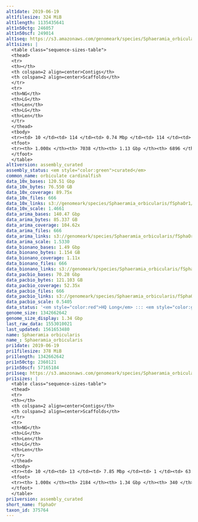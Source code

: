 ```yaml
---
alt1date: 2019-06-19
alt1filesize: 324 MiB
alt1length: 1135435641
alt1n50ctg: 246057
alt1n50scf: 249014
alt1seq: https://s3.amazonaws.com/genomeark/species/Sphaeramia_orbicularis/fSphaOr1/assembly_curated/fSphaOr1.alt.cur.20190619.fasta.gz
alt1sizes: |
  <table class="sequence-sizes-table">
  <thead>
  <tr>
  <th></th>
  <th colspan=2 align=center>Contigs</th>
  <th colspan=2 align=center>Scaffolds</th>
  </tr>
  <tr>
  <th>NG</th>
  <th>LG</th>
  <th>Len</th>
  <th>LG</th>
  <th>Len</th>
  </tr>
  </thead>
  <tbody>
  <tr><td> 10 </td><td> 114 </td><td> 0.74 Mbp </td><td> 114 </td><td> 0.74 Mbp </td></tr>  <tr><td> 20 </td><td> 300 </td><td> 0.52 Mbp </td><td> 299 </td><td> 0.52 Mbp </td></tr>  <tr><td> 30 </td><td> 551 </td><td> 403.88 Kbp </td><td> 548 </td><td> 406.55 Kbp </td></tr>  <tr><td> 40 </td><td> 872 </td><td> 309.47 Kbp </td><td> 865 </td><td> 312.70 Kbp </td></tr>  <tr style="background-color:#cccccc;"><td> 50 </td><td> 1285 </td><td> 246.06 Kbp </td><td> 1273 </td><td> 249.01 Kbp </td></tr>  <tr><td> 60 </td><td> 1798 </td><td> 198.83 Kbp </td><td> 1780 </td><td> 202.65 Kbp </td></tr>  <tr><td> 70 </td><td> 2443 </td><td> 155.62 Kbp </td><td> 2413 </td><td> 158.53 Kbp </td></tr>  <tr><td> 80 </td><td> 3287 </td><td> 115.83 Kbp </td><td> 3239 </td><td> 118.11 Kbp </td></tr>  <tr><td> 90 </td><td> 4459 </td><td> 78.01 Kbp </td><td> 4386 </td><td> 79.87 Kbp </td></tr>  <tr><td> 100 </td><td> 7037 </td><td> 65  bp </td><td> 6895 </td><td> 397  bp </td></tr>  </tbody>
  <tfoot>
  <tr><th> 1.000x </th><th> 7038 </th><th> 1.13 Gbp </th><th> 6896 </th><th> 1.14 Gbp </th></tr>
  </tfoot>
  </table>
alt1version: assembly_curated
assembly_status: <em style="color:green">curated</em>
common_name: orbiculate cardinalfish
data_10x_bases: 120.51 Gbp
data_10x_bytes: 76.550 GB
data_10x_coverage: 89.75x
data_10x_files: 666
data_10x_links: s3://genomeark/species/Sphaeramia_orbicularis/fSphaOr1/genomic_data/10x/<br>
data_10x_scale: 1.4661
data_arima_bases: 140.47 Gbp
data_arima_bytes: 85.337 GB
data_arima_coverage: 104.62x
data_arima_files: 666
data_arima_links: s3://genomeark/species/Sphaeramia_orbicularis/fSphaOr1/genomic_data/arima/<br>
data_arima_scale: 1.5330
data_bionano_bases: 1.49 Gbp
data_bionano_bytes: 1.154 GB
data_bionano_coverage: 1.11x
data_bionano_files: 666
data_bionano_links: s3://genomeark/species/Sphaeramia_orbicularis/fSphaOr1/genomic_data/bionano/<br>
data_pacbio_bases: 70.28 Gbp
data_pacbio_bytes: 121.103 GB
data_pacbio_coverage: 52.35x
data_pacbio_files: 666
data_pacbio_links: s3://genomeark/species/Sphaeramia_orbicularis/fSphaOr1/genomic_data/pacbio/<br>
data_pacbio_scale: 0.5405
data_status: '<em style="color:red">HQ Long</em> ::: <em style="color:green">Long</em> ::: <em style="color:green">Short</em> ::: <em style="color:green">Phasing</em> ::: <em style="color:green">Scaffolding</em>'
genome_size: 1342662642
genome_size_display: 1.34 Gbp
last_raw_data: 1553010021
last_updated: 1561653480
name: Sphaeramia orbicularis
name_: Sphaeramia_orbicularis
pri1date: 2019-06-19
pri1filesize: 378 MiB
pri1length: 1342662642
pri1n50ctg: 2360121
pri1n50scf: 57165184
pri1seq: https://s3.amazonaws.com/genomeark/species/Sphaeramia_orbicularis/fSphaOr1/assembly_curated/fSphaOr1.pri.cur.20190619.fasta.gz
pri1sizes: |
  <table class="sequence-sizes-table">
  <thead>
  <tr>
  <th></th>
  <th colspan=2 align=center>Contigs</th>
  <th colspan=2 align=center>Scaffolds</th>
  </tr>
  <tr>
  <th>NG</th>
  <th>LG</th>
  <th>Len</th>
  <th>LG</th>
  <th>Len</th>
  </tr>
  </thead>
  <tbody>
  <tr><td> 10 </td><td> 13 </td><td> 7.85 Mbp </td><td> 1 </td><td> 63.27 Mbp </td></tr>  <tr><td> 20 </td><td> 34 </td><td> 5.43 Mbp </td><td> 3 </td><td> 62.08 Mbp </td></tr>  <tr><td> 30 </td><td> 63 </td><td> 4.02 Mbp </td><td> 6 </td><td> 59.52 Mbp </td></tr>  <tr><td> 40 </td><td> 100 </td><td> 3.23 Mbp </td><td> 8 </td><td> 57.84 Mbp </td></tr>  <tr style="background-color:#cccccc;"><td> 50 </td><td> 147 </td><td style="background-color:#88ff88;"> 2.36 Mbp </td><td> 10 </td><td style="background-color:#88ff88;"> 57.17 Mbp </td></tr>  <tr><td> 60 </td><td> 214 </td><td> 1.69 Mbp </td><td> 13 </td><td> 56.00 Mbp </td></tr>  <tr><td> 70 </td><td> 312 </td><td> 1.07 Mbp </td><td> 15 </td><td> 55.08 Mbp </td></tr>  <tr><td> 80 </td><td> 480 </td><td> 0.58 Mbp </td><td> 18 </td><td> 53.31 Mbp </td></tr>  <tr><td> 90 </td><td> 853 </td><td> 227.56 Kbp </td><td> 20 </td><td> 47.72 Mbp </td></tr>  <tr><td> 100 </td><td> 2183 </td><td> 344  bp </td><td> 339 </td><td> 1.11 Kbp </td></tr>  </tbody>
  <tfoot>
  <tr><th> 1.000x </th><th> 2184 </th><th> 1.34 Gbp </th><th> 340 </th><th> 1.34 Gbp </th></tr>
  </tfoot>
  </table>
pri1version: assembly_curated
short_name: fSphaOr
taxon_id: 375764
---
```

